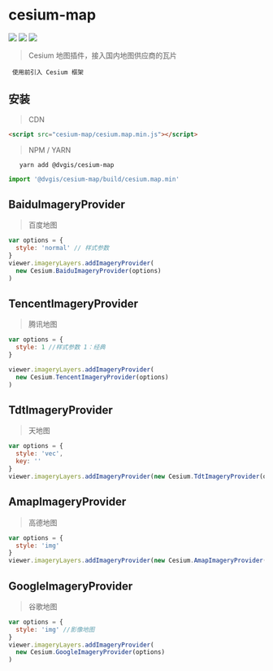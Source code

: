 # cesium-map

<p>
<img src="https://img.shields.io/badge/license-Apache%202-blue"/>
<img src="https://img.shields.io/github/package-json/v/Digital-Visual/cesium-map?color=orange&logo=github" />
<img src="https://img.shields.io/npm/dw/@dvgis/cesium-map?logo=npm"/>
</p>

> Cesium 地图插件，接入国内地图供应商的瓦片

```warning
 使用前引入 Cesium 框架
```

## 安装

> CDN

```html
<script src="cesium-map/cesium.map.min.js"></script>
```

> NPM / YARN

```shell
   yarn add @dvgis/cesium-map
```

```js
import '@dvgis/cesium-map/build/cesium.map.min'
```

## BaiduImageryProvider

> 百度地图

```js
var options = {
  style: 'normal' // 样式参数
}
viewer.imageryLayers.addImageryProvider(
  new Cesium.BaiduImageryProvider(options)
)
```

## TencentImageryProvider

> 腾讯地图

```js
var options = {
  style: 1 //样式参数 1：经典
}

viewer.imageryLayers.addImageryProvider(
  new Cesium.TencentImageryProvider(options)
)
```

## TdtImageryProvider

> 天地图

```js
var options = {
  style: 'vec',
  key: ''
}
viewer.imageryLayers.addImageryProvider(new Cesium.TdtImageryProvider(options))
```

## AmapImageryProvider

> 高德地图

```js
var options = {
  style: 'img'
}
viewer.imageryLayers.addImageryProvider(new Cesium.AmapImageryProvider(options))
```

## GoogleImageryProvider

> 谷歌地图

```js
var options = {
  style: 'img' //影像地图
}
viewer.imageryLayers.addImageryProvider(
  new Cesium.GoogleImageryProvider(options)
)
```
